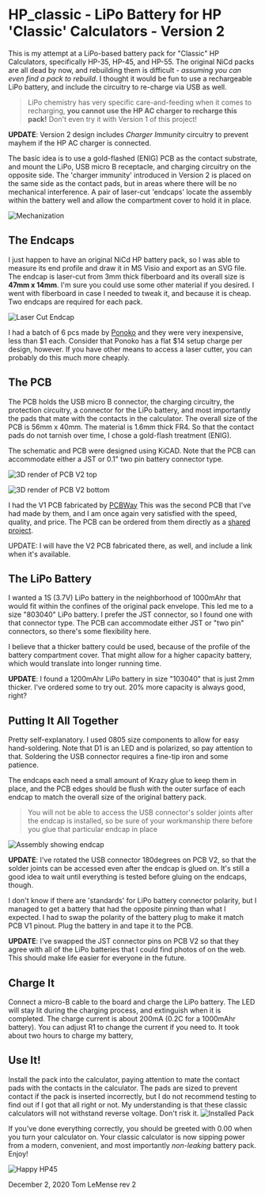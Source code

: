# HP_classic - LiPo Battery for HP 'Classic' Calculators - Version 2
 
This is my attempt at a LiPo-based battery pack for "Classic" HP Calculators, specifically HP-35, HP-45, and HP-55.  The original NiCd packs are all dead by now, and rebuilding them is difficult - *assuming you can even find a pack to rebuild*. I thought it would be fun to use a rechargeable LiPo battery, and include the circuitry to re-charge via USB as well. 

> LiPo chemistry has very specific care-and-feeding when it comes to recharging, **you cannot use the HP AC charger to recharge this pack!**  Don't even try it with Version 1 of this project!

**UPDATE**: Version 2 design includes *Charger Immunity* circuitry to prevent mayhem if the HP AC  charger is connected. 

The basic idea is to use a gold-flashed (ENIG) PCB as the contact substrate, and mount the LiPo, USB micro B receptacle, and charging circuitry on the opposite side. The 'charger immunity' introduced in Version 2 is placed on the same side as the contact pads, but in areas where there will be no mechanical interference. A pair of laser-cut 'endcaps' locate the assembly within the battery well and allow the compartment cover to hold it in place. 
 
![Mechanization](https://github.com/tomcircuit/HP_classic/blob/master/media/mechanization.png?raw=true)


## The Endcaps
I just happen to have an original NiCd HP battery pack, so I was able to measure its end profile and draw it in MS Visio and export as an SVG file. The endcap is laser-cut from 3mm thick fiberboard and its overall size is **47mm x  14mm**. I'm sure you could use some other material if you desired. I went with fiberboard in case I needed to tweak it, and because it is cheap. Two endcaps are required for each pack. 

![Laser Cut Endcap](https://github.com/tomcircuit/HP_classic/blob/master/media/endcap.png?raw=true)

I had a batch of 6 pcs made by [Ponoko](https://www.ponoko.com/) and they were very inexpensive, less than $1 each. Consider that Ponoko has a flat $14 setup charge per design, however. If you have other means to access a laser cutter, you can probably do this much more cheaply.

## The PCB 
The PCB holds the USB micro B connector, the charging circuitry, the protection circuitry, a connector for the LiPo battery, and most importantly the pads that mate with the contacts in the calculator.  The overall size of the PCB is 56mm x 40mm. The material is 1.6mm thick FR4. So that the contact pads do not  tarnish over time, I chose a gold-flash treatment (ENIG). 

The schematic and PCB were designed using KiCAD. Note that the PCB can accommodate either a JST or 0.1" two pin battery connector type.

![3D render of PCB V2 top](https://github.com/tomcircuit/HP_classic/blob/master/media/top_render.PNG?raw=true)

![3D render of PCB V2 bottom](https://github.com/tomcircuit/HP_classic/blob/master/media/bottom_render.PNG?raw=true)

I had the V1 PCB fabricated by [PCBWay](https://www.pcbway.com/)  This was the second PCB that I've had made by them, and I am once again very satisfied with the speed, quality, and price. The PCB can be ordered from them directly as a [shared project](https://www.pcbway.com/project/shareproject/HP_Classic_Calculator_LiPo_Battery_Pack.html). 

UPDATE: I will have the V2 PCB fabricated there, as well, and include a link when it's available.

## The LiPo Battery
I wanted a 1S (3.7V) LiPo battery in the neighborhood of 1000mAhr that would fit within the confines of the original pack envelope. This led me to a size "803040" LiPo battery. I prefer the JST connector, so I found one with that connector type. The PCB can accommodate either JST or "two pin" connectors, so there's some flexibility here. 

I believe that a thicker battery could be used, because of the profile of the battery compartment cover. That might allow for a higher capacity battery, which would translate into longer running time. 

**UPDATE**: I found a 1200mAhr LiPo battery in size "103040" that is just 2mm thicker. I've ordered some to try out.  20% more capacity is always good, right?

## Putting It All Together
Pretty self-explanatory. I used 0805 size components to allow for easy hand-soldering. Note that D1 is an LED and is polarized, so pay attention to that. Soldering the USB connector requires a fine-tip iron and some patience. 

The endcaps each need a small amount of Krazy glue to keep them in place, and the PCB edges should be flush with the outer surface of each endcap to match the overall size of the original battery pack.
> You will not be able to access the USB connector's solder joints after the endcap is installed, so be sure of your workmanship there before you glue that particular endcap in place

![Assembly showing endcap](https://github.com/tomcircuit/HP_classic/blob/master/media/showing_endcap.jpg?raw=true)

**UPDATE**: I've rotated the USB connector 180degrees on PCB V2, so that the solder joints can be accessed even after the endcap is glued on. It's still a good idea to wait until everything is tested before gluing on the endcaps, though.

I don't know if there are 'standards' for LiPo battery connector polarity, but I managed to get a battery that had the opposite pinning than what I expected. I had to swap the polarity of the battery plug to make it match PCB V1 pinout. Plug the battery in and tape it to the PCB. 

**UPDATE**: I've swapped the JST connector pins on PCB V2 so that they agree with all of the LiPo batteries that I could find photos of on the web.  This should make life easier for everyone in the future.

## Charge It
Connect a micro-B cable to the board and charge the LiPo battery. The LED will stay lit during the charging process, and extinguish when it is completed. The charge current is about 200mA (0.2C for a 1000mAhr battery). You can adjust R1 to change the current if you need to. It took about two hours to charge my battery,

## Use It!
Install the pack into the calculator, paying attention to mate the contact pads with the contacts in the calculator. The pads are sized to prevent contact if the pack is inserted incorrectly, but I do not recommend testing to find out if I got that all right or not. My understanding is that these classic calculators will not withstand reverse voltage. Don't risk it.
![Installed Pack](https://github.com/tomcircuit/HP_classic/blob/master/media/installed.jpg?raw=true)

If you've done everything correctly, you should be greeted with 0.00 when you turn your calculator on. Your classic calculator is now sipping power from a modern, convenient, and most importantly *non-leaking* battery pack.  Enjoy!

![Happy HP45](https://github.com/tomcircuit/HP_classic/blob/master/media/success.jpg?raw=true)

December 2, 2020
Tom LeMense
rev 2